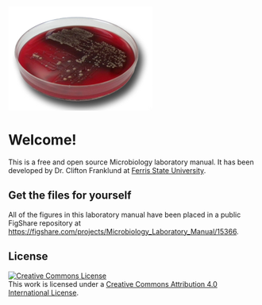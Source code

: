 ![Blood agar](/assets/blood.jpg)

# Welcome!

This is a free and open source Microbiology laboratory manual. It has been developed by Dr. Clifton Franklund at [Ferris State University](http://www.ferris.edu).

## Get the files for yourself

All of the figures in this laboratory manual have been placed in a public FigShare repository at [https:\/\/figshare.com\/projects\/Microbiology\_Laboratory\_Manual\/15366](https://figshare.com/projects/Microbiology_Laboratory_Manual/15366).

## License

<a rel="license" href="http://creativecommons.org/licenses/by/4.0/"><img alt="Creative Commons License" style="border-width:0" src="https://i.creativecommons.org/l/by/4.0/88x31.png" /></a><br />This work is licensed under a <a rel="license" href="http://creativecommons.org/licenses/by/4.0/">Creative Commons Attribution 4.0 International License</a>.
